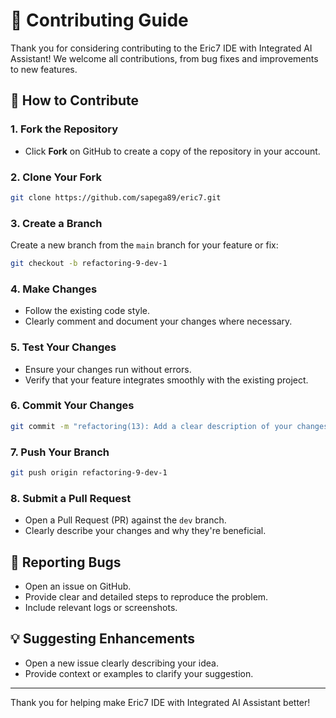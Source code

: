 # 🤝 Contributing Guide

Thank you for considering contributing to the Eric7 IDE with Integrated AI Assistant! We welcome all contributions, from bug fixes and improvements to new features.

## 📌 How to Contribute

### 1. Fork the Repository

- Click **Fork** on GitHub to create a copy of the repository in your account.

### 2. Clone Your Fork

```bash
git clone https://github.com/sapega89/eric7.git
```

### 3. Create a Branch

Create a new branch from the `main` branch for your feature or fix:

```bash
git checkout -b refactoring-9-dev-1
```

### 4. Make Changes

- Follow the existing code style.
- Clearly comment and document your changes where necessary.

### 5. Test Your Changes

- Ensure your changes run without errors.
- Verify that your feature integrates smoothly with the existing project.

### 6. Commit Your Changes

```bash
git commit -m "refactoring(13): Add a clear description of your changes"
```

### 7. Push Your Branch

```bash
git push origin refactoring-9-dev-1
```

### 8. Submit a Pull Request

- Open a Pull Request (PR) against the `dev` branch.
- Clearly describe your changes and why they're beneficial.

## 🚨 Reporting Bugs

- Open an issue on GitHub.
- Provide clear and detailed steps to reproduce the problem.
- Include relevant logs or screenshots.

## 💡 Suggesting Enhancements

- Open a new issue clearly describing your idea.
- Provide context or examples to clarify your suggestion.

---

Thank you for helping make Eric7 IDE with Integrated AI Assistant better!

